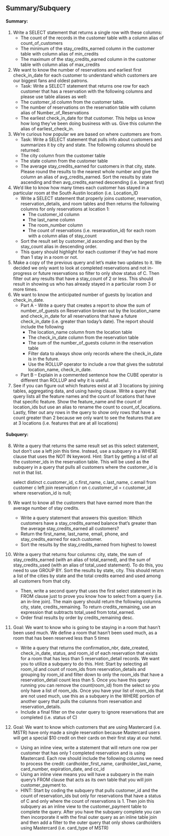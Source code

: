 ## Summary/Subquery

#### Summary:

1. Write a SELECT statement that returns a single row with these columns:
   - The count of the records in the customer table with a column alias of count_of_customers
   - The minimum of the stay_credits_earned column in the customer table with column alias of min_credits
   - The maximum of the stay_credits_earned column in the customer table with column alias of max_credits
2. We want to know the number of reservations and earliest first check_in_date for each customer to understand which customers are our biggest fans and oldest patrons.
   - Task: Write a SELECT statement that returns one row for each customer that has a reservation with the following columns and please use table aliases as well:
   - The customer_id column from the customer table.   
   - The number of reservations on the reservation table with column alias of Number_of_Reservations
   - The earliest check_in_date for that customer. This helps us know how long they’ve been doing business with us.  Give this column the alias of earliest_check_in.
3. We’re curious how popular we are based on where customers are from.
   - Task: Write a SELECT statement that pulls info about customers and summarizes it by city and state.   The following columns should be returned: 
   - The city column from the customer table
   - The state column from the customer table
   - The average stay_credits_earned for customers in that city, state.  Please round the results to the nearest whole number and give the column an alias of avg_credits_earned.
Sort the results by state ascending and then avg_credits_earned descending (i.e. largest first)
4. We’d like to know how many times each customer has stayed in a particular room at the South Austin location (i.e. Location_ID
   - Write a SELECT statement that properly joins customer, reservation, reservation_details, and room tables and then returns the following columns for only reservations at location 1:
     - The customer_id column
     - The last_name column
     - The room_number column
     - The count of reservations (i.e. reseravation_id) for each room with a column alias of stay_count
   - Sort the result set by customer_id ascending and then by the stay_count alias in descending order.
   - This query should highlight for each customer if they’ve had more than 1 stay in a room or not. 
5. Make a copy of the previous query and let’s make two updates to it. We decided we only want to look at completed reservations and not in-progress or future reservations so filter to only show status of C.  Then filter out any results that have a stay_count of 2 or less.  This should result in showing us who has already stayed in a particular room 3 or more times.
6. We want to know the anticipated number of guests by location and check_in_date.
   - Part A - Write a query that creates a report to show the sum of number_of_guests on Reservation broken out by the location_name and check_in_date for all reservations that have a future check_in_date (i.e. greater than today’s date).  The report should include the following
      - The location_name column from the location table
      - The check_in_date column from the reservation table
      - The sum of the number_of_guests column in the reservation table
      - Filter data to always show only records where the check_in_date is in the future.
      - Use the ROLLUP operator to include a row that gives the subtotal location_name, check_in_date. 
   - Part B – Explain in a commented sentence how the CUBE operator is different than ROLLUP and why it is useful.
7. See if you can figure out which features exist at all 3 locations by joining tables, aggregating data, and using having clause. Write a query that query lists all the feature names and the count of locations that have that specific feature.  Show the feature_name and the count of location_ids but use an alias to rename the count to count_of_locations. Lastly, filter out any rows in the query to show only rows that have a count greater than 2 because we only want to see the features that are at 3 locations (i.e. features that are at all locations)

#### Subquery:

8. Write a query that returns the same result set as this select statement, but don’t use a left join this time. Instead, use a subquery in a WHERE clause that uses the NOT IN keyword. Hint: Start by getting a list of all the customer_ids in the reservation table. This will be used as the subquery in a query that pulls all customers where the customer_id is not in that list.

     select distinct c.customer_id, c.first_name, c.last_name, c.email
     from customer c left join reservation r on c.customer_id = r.customer_id
      where reservation_id is null;
9. We want to know all the customers that have earned more than the average number of stay credits.
   - Write a query statement that answers this question: Which customers have a stay_credits_earned balance that’s greater than the average stay_credits_earned all customers?
   - Return the first_name, last_name, email, phone, and stay_credits_earned for each customer.
   - Sort the results by the stay_credits_earned from highest to lowest
10. Write a query that returns four columns: city, state, the sum of stay_credits_earned (with an alias of total_earned), and the sum of stay_credits_used (with an alias of total_used statement). To do this, you need to use GROUP BY. Sort the results by state, city.  This should return a list of the cities by state and the total credits earned and used among all customers from that city.  
    - Then, write a second query that uses the first select statement in its FROM clause just to prove you know how to select from a query (i.e. an in-line join). The main query should return the following columns city, state, credits_remaining.  To return credits_remaining, use an expression that subtracts total_used from total_earned.     
    - Order final results by order by credits_remaining desc.
11. Goal: We want to know who is going to be staying in a room that hasn’t been used much. We define a room that hasn’t been used much, as a room that has been reserved less than 5 times
    - Write a query that returns the confirmation_nbr, date_created, check_in_date, status, and room_id of each reservation that exists for a room that has less than 5 reservation_detail records. We want you to utilize a subquery to do this.  Hint: Start by selecting all room_id and count of room_ids from reservation_details and grouping by room_id and filter down to only the room_ids that have a reservation_detail count less than 5. Once you have this query running you can remove the count(room_id) from the select so you only have a list of room_ids. Once you have your list of room_ids that are not used much, use this as a subquery in the WHERE portion of another query that pulls the columns from reservation and reservation_details. 
    - Include a final filter on the outer query to ignore reservations that are completed (i.e. status of C) 
12. Goal: We want to know which customers that are using Mastercard (i.e. MSTR) have only made a single reservation because Mastercard users will get a special $10 credit on their cards on their first stay at our hotel.
    - Using an inline view, write a statement that will return one row per customer that has only 1 completed reservation and is using Mastercard. Each row should include the following columns we need to process the credit:  cardholder_first_name, cardholder_last_name, card_number, expiration_date, and cc_id
    - Using an inline view means you will have a subquery in the main query’s FROM clause that acts as its own table that you will join customer_payment to.
    - HINT: Start by coding the subquery that pulls customer_id and the count of reservation_ids but only for reservations that have a status of C and only where the count of reservations is 1. Then join this subquery as an inline view to the customer_payment table to complete the query.  After you have the subquery complete you can then incorporate it with the final outer query as an inline table join and then add a filter to the outer query that only shows cardholders using Mastercard (i.e. card_type of MSTR)
